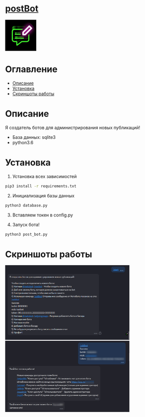 # [postBot](https://icq.im/postBot)

<a href="https://icq.im/postBot"><img src="https://github.com/ICQ-BOTS/post_bot/blob/main/post_bot.png" width="100" height="100"></a>

# Оглавление 
 - [Описание](https://github.com/ICQ-BOTS/post_bot#описание)
 - [Установка](https://github.com/ICQ-BOTS/post_bot#установка)
 - [Скриншоты работы](https://github.com/ICQ-BOTS/post_bot#скриншоты-работы)

# Описание
Я создатель ботов для администрирования новых публикаций!

- База данных: sqlite3
- python3.6

# Установка

1. Установка всех зависимостей 
```bash
pip3 install -r requirements.txt
```

2. Инициализация базы данных
```bash
python3 database.py
```

3. Вставляем токен в config.py

4. Запуск бота!
```bash
python3 post_bot.py
```

# Скриншоты работы
<img src="https://github.com/ICQ-BOTS/post_bot/blob/main/img/1.png" width="400">
<img src="https://github.com/ICQ-BOTS/post_bot/blob/main/img/2.jpg" width="400">